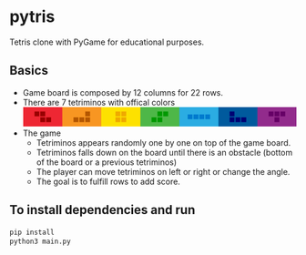 # pytris
Tetris clone with PyGame for educational purposes.

## Basics
 - Game board is composed by 12 columns for 22 rows.
 - There are 7 tetriminos with offical colors
![Tetriminos-banner.png](docs%2FTetriminos-banner.png)
 - The game
   - Tetriminos appears randomly one by one on top of the game board.
   - Tetriminos falls down on the board until there is an obstacle (bottom of the board or a previous tetriminos)
   - The player can move tetriminos on left or right or change the angle.
   - The goal is to fulfill rows to add score.
 
 ## To install dependencies and run
 
 ```
 pip install
 python3 main.py
 ```
